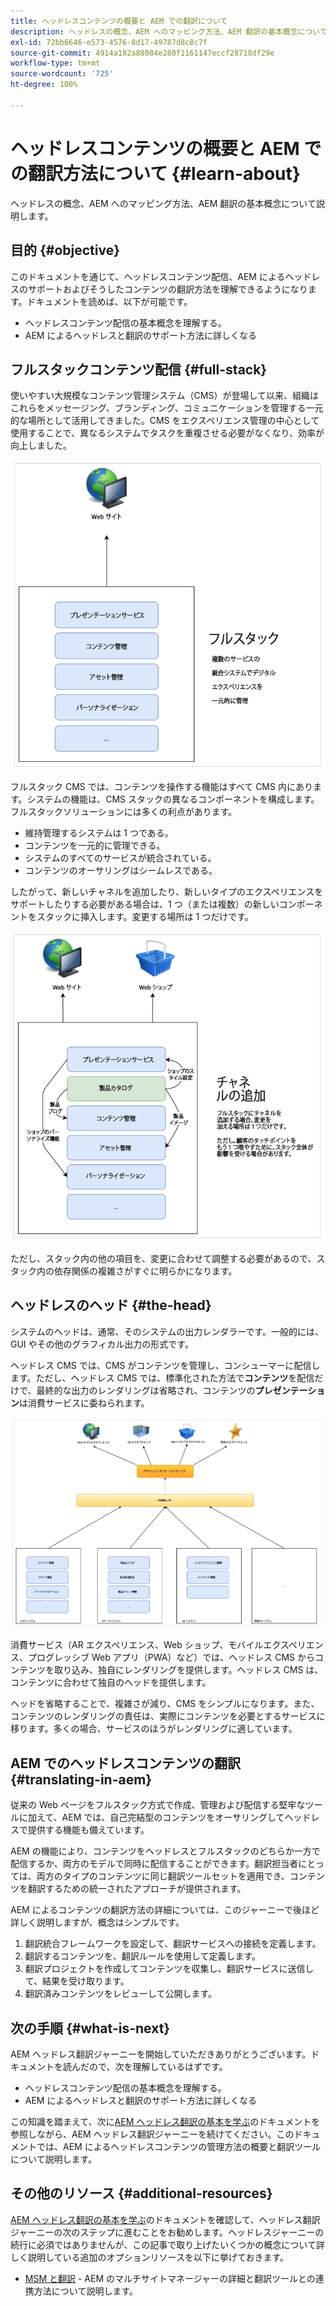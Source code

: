 ```yaml
---
title: ヘッドレスコンテンツの概要と AEM での翻訳について
description: ヘッドレスの概念、AEM へのマッピング方法、AEM 翻訳の基本概念について説明します。
exl-id: 72bb6646-e573-4576-8d17-49787d8c8c7f
source-git-commit: 4914a182a88084e280f1161147eccf28718df29e
workflow-type: tm+mt
source-wordcount: '725'
ht-degree: 100%

---
```


# ヘッドレスコンテンツの概要と AEM での翻訳方法について {#learn-about}

ヘッドレスの概念、AEM へのマッピング方法、AEM 翻訳の基本概念について説明します。

## 目的 {#objective}

このドキュメントを通じて、ヘッドレスコンテンツ配信、AEM によるヘッドレスのサポートおよびそうしたコンテンツの翻訳方法を理解できるようになります。ドキュメントを読めば、以下が可能です。

* ヘッドレスコンテンツ配信の基本概念を理解する。
* AEM によるヘッドレスと翻訳のサポート方法に詳しくなる

## フルスタックコンテンツ配信 {#full-stack}

使いやすい大規模なコンテンツ管理システム（CMS）が登場して以来、組織はこれらをメッセージング、ブランディング、コミュニケーションを管理する一元的な場所として活用してきました。CMS をエクスペリエンス管理の中心として使用することで、異なるシステムでタスクを重複させる必要がなくなり、効率が向上しました。

![従来のフルスタック CMS](/help/journey-headless/developer/assets/full-stack.png)

フルスタック CMS では、コンテンツを操作する機能はすべて CMS 内にあります。システムの機能は、CMS スタックの異なるコンポーネントを構成します。フルスタックソリューションには多くの利点があります。

* 維持管理するシステムは 1 つである。
* コンテンツを一元的に管理できる。
* システムのすべてのサービスが統合されている。
* コンテンツのオーサリングはシームレスである。

したがって、新しいチャネルを追加したり、新しいタイプのエクスペリエンスをサポートしたりする必要がある場合は、1 つ（または複数）の新しいコンポーネントをスタックに挿入します。変更する場所は 1 つだけです。

![スタックへの新しいチャネルの追加](/help/journey-headless/developer/assets/adding-channel.png)

ただし、スタック内の他の項目を、変更に合わせて調整する必要があるので、スタック内の依存関係の複雑さがすぐに明らかになります。

## ヘッドレスのヘッド {#the-head}

システムのヘッドは、通常、そのシステムの出力レンダラーです。一般的には、GUI やその他のグラフィカル出力の形式です。

ヘッドレス CMS では、CMS がコンテンツを管理し、コンシューマーに配信します。ただし、ヘッドレス CMS では、標準化された方法で&#x200B;**コンテンツ**&#x200B;を配信だけで、最終的な出力のレンダリングは省略され、コンテンツの&#x200B;**プレゼンテーション**&#x200B;は消費サービスに委ねられます。

![ヘッドレス CMS](/help/journey-headless/developer/assets/headless-cms.png)

消費サービス（AR エクスペリエンス、Web ショップ、モバイルエクスペリエンス、プログレッシブ Web アプリ（PWA）など）では、ヘッドレス CMS からコンテンツを取り込み、独自にレンダリングを提供します。ヘッドレス CMS は、コンテンツに合わせて独自のヘッドを提供します。

ヘッドを省略することで、複雑さが減り、CMS をシンプルになります。また、コンテンツのレンダリングの責任は、実際にコンテンツを必要とするサービスに移ります。多くの場合、サービスのほうがレンダリングに適しています。

## AEM でのヘッドレスコンテンツの翻訳 {#translating-in-aem}

従来の Web ページをフルスタック方式で作成、管理および配信する堅牢なツールに加えて、AEM では、自己完結型のコンテンツをオーサリングしてヘッドレスで提供する機能も備えています。

AEM の機能により、コンテンツをヘッドレスとフルスタックのどちらか一方で配信するか、両方のモデルで同時に配信することができます。翻訳担当者にとっては、両方のタイプのコンテンツに同じ翻訳ツールセットを適用でき、コンテンツを翻訳するための統一されたアプローチが提供されます。

AEM によるコンテンツの翻訳方法の詳細については、このジャーニーで後ほど詳しく説明しますが、概念はシンプルです。

1. 翻訳統合フレームワークを設定して、翻訳サービスへの接続を定義します。
1. 翻訳するコンテンツを、翻訳ルールを使用して定義します。
1. 翻訳プロジェクトを作成してコンテンツを収集し、翻訳サービスに送信して、結果を受け取ります。
1. 翻訳済みコンテンツをレビューして公開します。

## 次の手順 {#what-is-next}

AEM ヘッドレス翻訳ジャーニーを開始していただきありがとうございます。ドキュメントを読んだので、次を理解しているはずです。

* ヘッドレスコンテンツ配信の基本概念を理解する。
* AEM によるヘッドレスと翻訳のサポート方法に詳しくなる

この知識を踏まえて、次に[AEM ヘッドレス翻訳の基本を学ぶ](getting-started.md)のドキュメントを参照しながら、AEM ヘッドレス翻訳ジャーニーを続けてください。このドキュメントでは、AEM によるヘッドレスコンテンツの管理方法の概要と翻訳ツールについて説明します。

## その他のリソース {#additional-resources}

[AEM ヘッドレス翻訳の基本を学ぶ](getting-started.md)のドキュメントを確認して、ヘッドレス翻訳ジャーニーの次のステップに進むことをお勧めします。ヘッドレスジャーニーの続行に必須ではありませんが、この記事で取り上げたいくつかの概念について詳しく説明している追加のオプションリソースを以下に挙げておきます。

* [MSM と翻訳](/help/sites-cloud/administering/msm-and-translation.md) - AEM のマルチサイトマネージャーの詳細と翻訳ツールとの連携方法について説明します。
